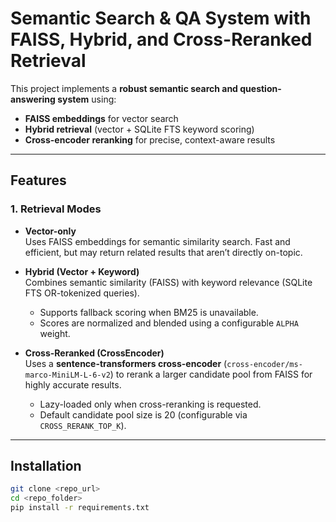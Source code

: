 # Semantic Search & QA System with FAISS, Hybrid, and Cross-Reranked Retrieval

This project implements a **robust semantic search and question-answering system** using:

- **FAISS embeddings** for vector search
- **Hybrid retrieval** (vector + SQLite FTS keyword scoring)
- **Cross-encoder reranking** for precise, context-aware results

---

## Features

### 1. Retrieval Modes

- **Vector-only**  
  Uses FAISS embeddings for semantic similarity search. Fast and efficient, but may return related results that aren’t directly on-topic.

- **Hybrid (Vector + Keyword)**  
  Combines semantic similarity (FAISS) with keyword relevance (SQLite FTS OR-tokenized queries).  
  - Supports fallback scoring when BM25 is unavailable.  
  - Scores are normalized and blended using a configurable `ALPHA` weight.  

- **Cross-Reranked (CrossEncoder)**  
  Uses a **sentence-transformers cross-encoder** (`cross-encoder/ms-marco-MiniLM-L-6-v2`) to rerank a larger candidate pool from FAISS for highly accurate results.  
  - Lazy-loaded only when cross-reranking is requested.  
  - Default candidate pool size is 20 (configurable via `CROSS_RERANK_TOP_K`).

---

## Installation

```bash
git clone <repo_url>
cd <repo_folder>
pip install -r requirements.txt
